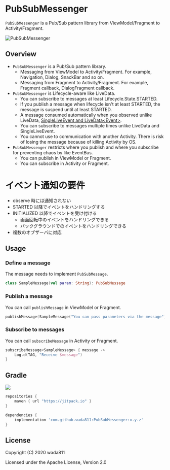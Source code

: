 PubSubMessenger
===============

`PubSubMessenger` is a Pub/Sub pattern library from ViewModel/Fragment to Activity/Fragment.

![PubSubMessenger](https://github.com/wada811/PubSubMessenger/blob/master/docs/PubSubMessenger-flow-chart.png)

## Overview
- `PubSubMessenger` is a Pub/Sub pattern library.
  - Messaging from ViewModel to Activity/Fragment. For example, Navigation, Dialog, SnackBar and so on.
  - Messaging from Fragment to Activity/Fragment. For example, Fragment callback, DialogFragment callback.
- `PubSubMessenger` is Lifecycle-aware like LiveData.
  - You can subscribe to messages at least Lifecycle.State.STARTED.
  - If you publish a message when lifecycle isn't at least STARTED, the message is suspend until at least STARTED.
  - A message consumed automatically when you observed unlike LiveData, [SingleLiveEvent and LiveData\<Event>](https://medium.com/androiddevelopers/livedata-with-snackbar-navigation-and-other-events-the-singleliveevent-case-ac2622673150).
  - You can subscribe to messages multiple times unlike LiveData and SingleLiveEvent.
  - You cannot use to communication with another Activity. There is risk of losing the message because of killing Activity by OS.
- `PubSubMessenger` restricts where you publish and where you subscribe for preventing chaos by like EventBus.
  - You can publish in ViewModel or Fragment.
  - You can subscribe in Activity or Fragment.

# イベント通知の要件
- observe 時には通知されない
- STARTED 以降でイベントをハンドリングする
- INITIALIZED 以降でイベントを受け付ける
    - 画面回転中のイベントをハンドリングできる
    - バックグラウンドでのイベントをハンドリングできる
- 複数のオブザーバに対応

## Usage
### Define a message
The message needs to implement `PubSubMessage`.
```kotlin
class SampleMessage(val param: String): PubSubMessage
```

### Publish a message
You can call `publishMessage` in ViewModel or Fragment.
```kotlin
publishMessage(SampleMessage("You can pass parameters via the message"))
```

### Subscribe to messages
You can call `subscribeMessage` in Activity or Fragment.
```kotlin
subscribeMessage<SampleMessage> { message ->
    Log.d(TAG, "Receive $message")
}
```

## Gradle

[![](https://jitpack.io/v/wada811/PubSubMessenger.svg)](https://jitpack.io/#wada811/PubSubMessenger)

```groovy
repositories {
    maven { url "https://jitpack.io" }
}

dependencies {
    implementation 'com.github.wada811:PubSubMessenger:x.y.z'
}
```

## License

Copyright (C) 2020 wada811

Licensed under the Apache License, Version 2.0

